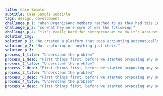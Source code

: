 ```yaml
---
title: Case Sample
subtitle: Case Sample Subtitle
tags: design, development
challenge_p_1: "When OrganizeAnd members reached to us they had this idea of making accounting easier and more accessible for small entrepreneurs but they didn’t know where to start and if it would work or not."
challenge_p_2: "so what hey were sure of was the following:"
challenge_p_3: “"It’s really hard for entrepreneurs to do it’s accounting on their own, but they want to save as much as they can specially when they are starting out"”.
solution_img:
solution_p_1: "We created a platform that does accounting automatically, it syncs with the SATs platform and downloads all the received invoices automatically you will have your accounting balances automatically."
solution_p_2: "Not capturing or anything just check."
solution_p_3:
process_1_title: "Understand the problem"
process_1_desc: "First things first, before we started proposing any solutions we made sure that we understood the problem so we setup an interview with them so we were cleare about the users problem and the brand goals"
process_2_title: "Understand the problem"
process_2_desc: "First things first, before we started proposing any solutions we made sure that we understood the problem so we setup an interview with them so we were cleare about the users problem and the brand goals"
process_3_title: "Understand the problem"
process_3_desc: "First things first, before we started proposing any solutions we made sure that we understood the problem so we setup an interview with them so we were cleare about the users problem and the brand goals"
process_4_title: "Understand the problem"
process_4_desc: "First things first, before we started proposing any solutions we made sure that we understood the problem so we setup an interview with them so we were cleare about the users problem and the brand goals"
---
```

